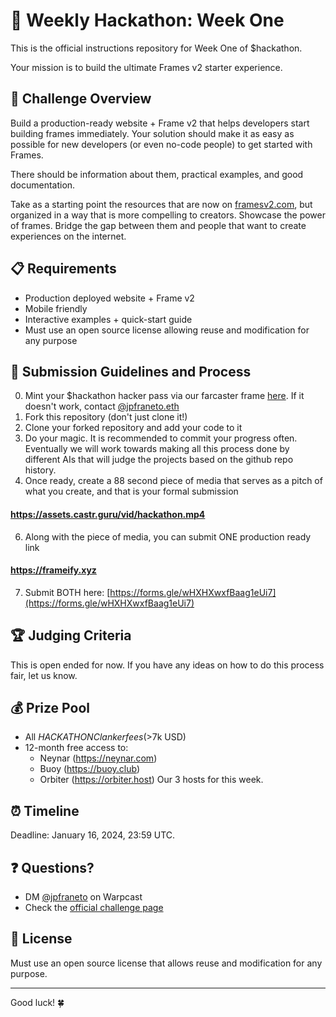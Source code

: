 # 🚀 Weekly Hackathon: Week One

This is the official instructions repository for Week One of $hackathon.

Your mission is to build the ultimate Frames v2 starter experience.

## 🎯 Challenge Overview

Build a production-ready website + Frame v2 that helps developers start building frames immediately. Your solution should make it as easy as possible for new developers (or even no-code people) to get started with Frames.

There should be information about them, practical examples, and good documentation.

Take as a starting point the resources that are now on [framesv2.com](https://framesv2.com), but organized in a way that is more compelling to creators. Showcase the power of frames. Bridge the gap between them and people that want to create experiences on the internet.

## 📋 Requirements

- Production deployed website + Frame v2
- Mobile friendly
- Interactive examples + quick-start guide
- Must use an open source license allowing reuse and modification for any purpose

## 📝 Submission Guidelines and Process

0. Mint your $hackathon hacker pass via our farcaster frame [here](https://warpcast.com/~/frames/launch?domain=weeklyhackathon.com). If it doesn't work, contact [@jpfraneto.eth](https://warpcast.com/~/inbox/create/16098?text=gm)
1. Fork this repository (don't just clone it!)
2. Clone your forked repository and add your code to it
3. Do your magic. It is recommended to commit your progress often. Eventually we will work towards making all this process done by different AIs that will judge the projects based on the github repo history.
5. Once ready, create a 88 second piece of media that serves as a pitch of what you create, and that is your formal submission
#### https://assets.castr.guru/vid/hackathon.mp4

6. Along with the piece of media, you can submit ONE production ready link
#### https://frameify.xyz

7. Submit BOTH here: [https://forms.gle/wHXHXwxfBaag1eUi7](https://forms.gle/wHXHXwxfBaag1eUi7)

## 🏆 Judging Criteria

This is open ended for now. If you have any ideas on how to do this process fair, let us know.

## 💰 Prize Pool

- All $HACKATHON Clanker fees (>$7k USD)
- 12-month free access to:
  - Neynar (https://neynar.com)
  - Buoy (https://buoy.club)
  - Orbiter (https://orbiter.host)
Our 3 hosts for this week.

## ⏰ Timeline

Deadline: January 16, 2024, 23:59 UTC.

## ❓ Questions?

- DM [@jpfraneto](https://warpcast.com/~/inbox/create/16098?text=gm) on Warpcast
- Check the [official challenge page](https://weeklyhackathon.com/week-one)

## 📜 License

Must use an open source license that allows reuse and modification for any purpose.

---

Good luck! 🍀
